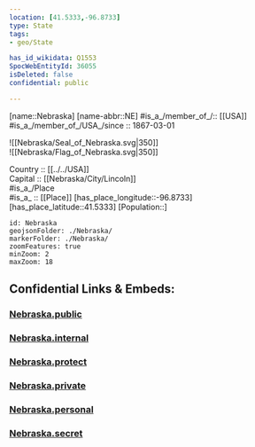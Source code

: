 ```yaml
---
location: [41.5333,-96.8733] 
type: State
tags:
- geo/State

has_id_wikidata: Q1553 
SpocWebEntityId: 36055
isDeleted: false
confidential: public

---
```

[name::Nebraska] 
[name-abbr::NE] 
#is_a_/member_of_/:: [[USA]]
#is_a_/member_of_/USA_/since :: 1867-03-01 


![[Nebraska/Seal_of_Nebraska.svg|350]]  
![[Nebraska/Flag_of_Nebraska.svg|350]]  

Country :: [[../../USA]]  
Capital :: [[Nebraska/City/Lincoln]]  
#is_a_/Place  
#is_a_ :: [[Place]] 
[has_place_longitude::-96.8733] 
[has_place_latitude::41.5333] 
[Population::] 



```leaflet
id: Nebraska
geojsonFolder: ./Nebraska/
markerFolder: ./Nebraska/
zoomFeatures: true 
minZoom: 2 
maxZoom: 18
```


## Confidential Links & Embeds: 

### [Nebraska.public](/_public/\Earth\Continent\America~North\USA\USA~CentralNebraska.public.md) 

### [Nebraska.internal](/_internal/\Earth\Continent\America~North\USA\USA~CentralNebraska.internal.md) 

### [Nebraska.protect](/_protect/\Earth\Continent\America~North\USA\USA~CentralNebraska.protect.md) 

### [Nebraska.private](/_private/\Earth\Continent\America~North\USA\USA~CentralNebraska.private.md) 

### [Nebraska.personal](/_personal/\Earth\Continent\America~North\USA\USA~CentralNebraska.personal.md) 

### [Nebraska.secret](/_secret/\Earth\Continent\America~North\USA\USA~CentralNebraska.secret.md)

